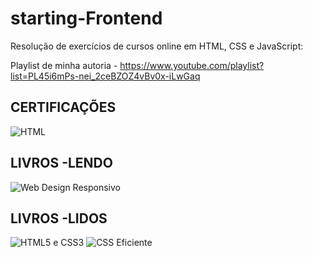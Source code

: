 # starting-Frontend

Resolução de exercícios de cursos online em HTML, CSS e JavaScript:

Playlist de minha autoria - https://www.youtube.com/playlist?list=PL45i6mPs-nei_2ceBZOZ4vBv0x-iLwGaq

CERTIFICAÇÕES
-

![HTML](https://lh5.googleusercontent.com/lpPS3iPpmSyzgRdFnjuRLR089KpmXa6PXssaaXWqaSJGzcEJv2TSwULh0OWk9er8oxjOc0wGVQcfYJHKDAe98kzAYEJumCMhgqlbvYJoGQHKlQtA-HU=w1175)

LIVROS -LENDO
-
![Web Design Responsivo](https://cache.skoob.com.br/local/images//2YQbBu5T8bEpRsCU9vZBzvkIS5M=/200x/center/top/smart/filters:format(jpeg)/https://skoob.s3.amazonaws.com/livros/270959/WEB_DESIGN_RESPONSIVO_PAGINAS_ADAPTAVEI_1358361603B.jpg)

LIVROS -LIDOS
-
![HTML5 e CSS3](https://cache.skoob.com.br/local/images//oRtzGVUb2lgEttRV5Z5SRhjEuDk=/200x/center/top/smart/filters:format(jpeg)/https://skoob.s3.amazonaws.com/livros/259980/HTML5_E_CSS3_DOMINE_A_WEB_DO_FUTURO_1374786452B.jpg)
![CSS Eficiente](https://cache.skoob.com.br/local/images//DAtNCfevvsxAUF1d-818PMIvz6g=/200x/center/top/smart/filters:format(jpeg)/https://skoob.s3.amazonaws.com/livros/520429/CSS_EFICIENTE_TECNICAS_E_FERR_1438958645520429SK1438958645B.jpg)
